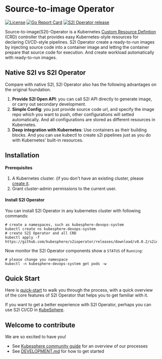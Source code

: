 # Source-to-image Operator

[![License](http://img.shields.io/badge/license-apache%20v2-blue.svg)](https://github.com/kubesphere/s2ioperator/blob/master/LICENSE)  [![Go Report Card](https://goreportcard.com/badge/github.com/kubesphere/s2ioperator)](https://goreportcard.com/report/github.com/kubesphere/s2ioperator)  [![S2I Operator release](https://img.shields.io/github/release/kubesphere/s2ioperator.svg?color=release&label=release&logo=release&logoColor=release)](https://github.com/kubesphere/s2ioperator/releases/tag/v0.0.14)

Source-to-image(S2I)-Operator is a Kubernetes [Custom Resource Defintion](https://kubernetes.io/docs/concepts/extend-kubernetes/api-extension/custom-resources/) (CRD) controller that provides easy Kubernetes-style resources for declaring CI/CD-style pipelines. S2I Operator create a ready-to-run images by injecting source code into a container image and letting the container prepare that source code for execution. And create workload automatically with ready-to-run images.

## Native S2I vs S2I Operator

Compare with native S2I, S2I Operator also has the following advantages on the original foundation.

1. **Provide S2I Open API**: you can call S2I API directly to generate image, or carry out secondary development.
2. **Simple Config**: you just provide source code url, and specify the image repo which  you want to push, other configurations will setted automatically. And all configurations are stored as different resources in Kubernetes.
3. **Deep integration with Kubernetes**: Use containers as their building blocks. And you can use kubectl to create s2i pipelines just as you do with Kubernetes' built-in resources.

## Installation

#### Prerequisites

1. A Kubernetes cluster. (if you don't have an existing cluster, please [create it](https://kubernetes.io/docs/setup/).
2. Grant cluster-admin permissions to the current user.

#### Install S2I Operator

You can install S2I Operator in any kubernetes cluster with following commands:

```shell
# create a namespaces, such as kubesphere-devops-system
kubectl create ns kubesphere-devops-system
# create S2I Operator and all CRD 
kubectl apply -f  https://github.com/kubesphere/s2ioperator/releases/download/v0.0.2/s2ioperator.yaml
```

Now monitor the S2I Operator components show a `STATUS` of `Running`:

```shell
# please change you namespace
kubectl -n kubesphere-devops-system get pods -w
```

## Quick Start

Here is [quick-start](docs/QUICK-START.md) to walk you through the process, with a quick overview of the core features of S2I Operator that helps you to get familiar with it.

If you want to get a better experience with S2I Operator, perhaps you can use S2I CI/CD in [KubeSphere](https://github.com/kubesphere/kubesphere).

## Welcome to contribute

We are so excited to have you!

- See [Kubesphere community guide](https://github.com/kubesphere/community) for an overview of our processes
- See [DEVELOPMENT.md](docs/DEVELOPMENT.md) for how to get started
